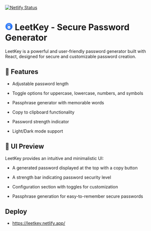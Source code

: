 [![Netlify Status](https://api.netlify.com/api/v1/badges/1be5846d-dffb-493a-aca3-deabf590c5c7/deploy-status)](https://app.netlify.com/sites/leetkey/deploys)

# <img src="public/logo.png" alt="Описание изображения" width="25"/> LeetKey - Secure Password Generator

LeetKey is a powerful and user-friendly password generator built with React, designed for secure and customizable password creation.

## 🌟 Features

- Adjustable password length

- Toggle options for uppercase, lowercase, numbers, and symbols

- Passphrase generator with memorable words

- Copy to clipboard functionality

- Password strength indicator

- Light/Dark mode support

## 📸 UI Preview

LeetKey provides an intuitive and minimalistic UI:

- A generated password displayed at the top with a copy button

- A strength bar indicating password security level

- Configuration section with toggles for customization

- Passphrase generation for easy-to-remember secure passwords

## Deploy

- https://leetkey.netlify.app/